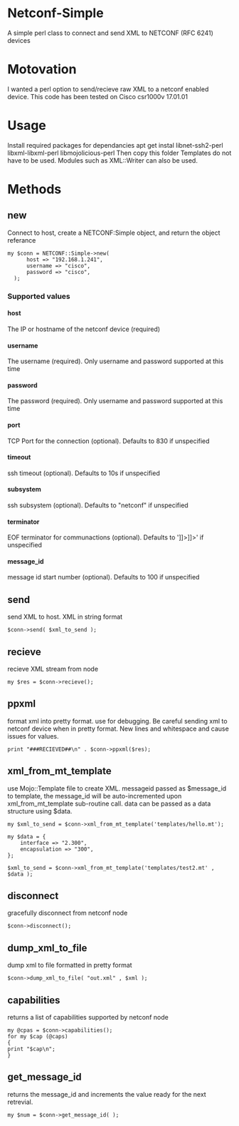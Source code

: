 # Netconf-Simple
A simple perl class to connect and send XML to NETCONF (RFC 6241) devices


# Motovation
I wanted a perl option to send/recieve raw XML to a netconf enabled device. This code has been tested on Cisco csr1000v 17.01.01

# Usage
Install required packages for dependancies 
apt get instal libnet-ssh2-perl libxml-libxml-perl libmojolicious-perl
Then copy this folder 
Templates do not have to be used. Modules such as XML::Writer can also be used. 

# Methods

## new
Connect to host, create a NETCONF:Simple object, and return the object referance 
  ```
  my $conn = NETCONF::Simple->new(
		host => "192.168.1.241",
		username => "cisco",
		password => "cisco",
	); 
  ```
  
### Supported values
#### host
The IP or hostname of the netconf device (required)
#### username
The username (required). Only username and password supported at this time
#### password
The password (required). Only username and password supported at this time
#### port
TCP Port for the connection (optional). Defaults to 830 if unspecified 
#### timeout
ssh timeout (optional).  Defaults to 10s if unspecified 
#### subsystem
ssh subsystem (optional). Defaults to "netconf" if unspecified 
#### terminator
EOF terminator for communactions (optional). Defaults to ']]>]]>' if unspecified 
#### message_id
message id start number (optional).  Defaults to 100 if unspecified 


## send
send XML to host. XML in string format
```
$conn->send( $xml_to_send );
```
## recieve
recieve XML stream from node
```
my $res = $conn->recieve();
```
## ppxml
format xml into pretty format. use for debugging. Be careful sending xml to netconf device when in pretty format. New lines and whitespace and cause issues for values.  
```
print "###RECIEVED##\n" . $conn->ppxml($res);
```
## xml_from_mt_template
use Mojo::Template file to create XML. messageid passed as $message_id to template, the message_id will be auto-incremented upon xml_from_mt_template sub-routine call. data can be passed as a data structure using $data. 
```
my $xml_to_send = $conn->xml_from_mt_template('templates/hello.mt');
```
```
my $data = { 
	interface => "2.300",
	encapsulation => "300",
};

$xml_to_send = $conn->xml_from_mt_template('templates/test2.mt' , $data );
```
## disconnect
gracefully disconnect from netconf node
```
$conn->disconnect();
```
## dump_xml_to_file
dump xml to file formatted in pretty format
```
$conn->dump_xml_to_file( "out.xml" , $xml );
```
## capabilities
returns a list of capabilities supported by netconf node
```
my @cpas = $conn->capabilities();
for my $cap (@caps)
{
print "$cap\n";
}
```
## get_message_id
returns the message_id and increments the value ready for the next retrevial. 
```
my $num = $conn->get_message_id( );
```
